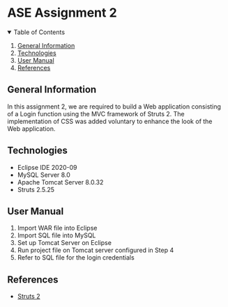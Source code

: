 # ASE Assignment 2

<details open = "open">
<summary> Table of Contents </summary>
<ol>
  <li><a href="#general-information">General Information</a></li>
  <li><a href="#technologies">Technologies</a></li>
  <li><a href="#user-manual">User Manual</a></li>
  <li><a href="#references">References</a></li>
</ol>
</details> 

## General Information
In this assignment 2, we are required to build a Web application consisting of a Login function using the MVC framework of Struts 2. The implementation of CSS was added voluntary to enhance the look of the Web application.

## Technologies
* Eclipse IDE 2020-09
* MySQL Server 8.0
* Apache Tomcat Server 8.0.32
* Struts 2.5.25

## User Manual
1. Import WAR file into Eclipse
2. Import SQL file into MySQL
3. Set up Tomcat Server on Eclipse
4. Run project file on Tomcat server configured in Step 4
5. Refer to SQL file for the login credentials

## References
* <a href="https://struts.apache.org/getting-started">Struts 2</a>
